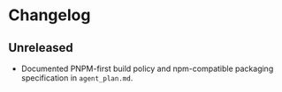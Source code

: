 # Changelog

## Unreleased
- Documented PNPM-first build policy and npm-compatible packaging specification in `agent_plan.md`.
